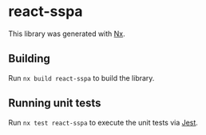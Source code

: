 # react-sspa

This library was generated with [Nx](https://nx.dev).

## Building

Run `nx build react-sspa` to build the library.

## Running unit tests

Run `nx test react-sspa` to execute the unit tests via [Jest](https://jestjs.io).
